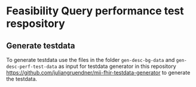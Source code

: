 # Feasibility Query performance test respository



## Generate testdata

To generate testdata use the files in the folder `gen-desc-bg-data` and `gen-desc-perf-test-data` as input for testdata generator in
this repository <https://github.com/juliangruendner/mii-fhir-testdata-generator> to generate the testdata.